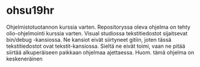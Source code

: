 # ohsu19hr
Ohjelmistotuotannon kurssia varten. 
Repositoryssa oleva ohjelma on tehty olio-ohjelmointi kurssia varten. 
Visual studiossa tekstitiedostot sijaitsevat bin/debug -kansiossa. 
Ne kansiot eivät siirtyneet gitiin, joten tässä tekstitiedostot ovat tekstit-kansiossa. 
Sieltä ne eivät toimi, vaan ne pitää siirtää alkuperäiseen paikkaan ohjelmaa ajettaessa. 
Huom. tämä ohjelma on keskeneräinen
